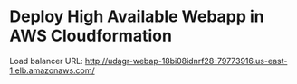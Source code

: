 # Deploy High Available Webapp in AWS Cloudformation

Load balancer URL: http://udagr-webap-18bi08idnrf28-79773916.us-east-1.elb.amazonaws.com/